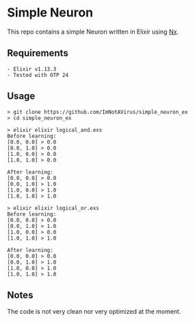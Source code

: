 # Simple Neuron

This repo contains a simple Neuron written in Elixir using [Nx](https://github.com/elixir-nx/nx).

## Requirements

    - Elixir v1.13.3
    - Tested with OTP 24

## Usage

    > git clone https://github.com/ImNotAVirus/simple_neuron_ex
    > cd simple_neuron_ex

    > elixir elixir logical_and.exs
    Before learning:
    [0.0, 0.0] > 0.0
    [0.0, 1.0] > 0.0
    [1.0, 0.0] > 0.0
    [1.0, 1.0] > 0.0

    After learning:
    [0.0, 0.0] > 0.0
    [0.0, 1.0] > 1.0
    [1.0, 0.0] > 1.0
    [1.0, 1.0] > 1.0

    > elixir elixir logical_or.exs
    Before learning:
    [0.0, 0.0] > 0.0
    [0.0, 1.0] > 1.0
    [1.0, 0.0] > 0.0
    [1.0, 1.0] > 1.0

    After learning:
    [0.0, 0.0] > 0.0
    [0.0, 1.0] > 1.0
    [1.0, 0.0] > 1.0
    [1.0, 1.0] > 1.0

## Notes

The code is not very clean nor very optimized at the moment.
